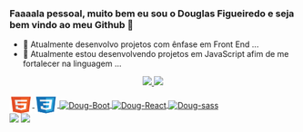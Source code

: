 ### Faaaala pessoal, muito bem eu sou o Douglas Figueiredo e seja bem vindo ao meu Github 👋

- 🔭 Atualmente desenvolvo projetos com ênfase em Front End ...
- 🌱 Atualmente estou desenvolvendo projetos em JavaScript afim de me fortalecer na linguagem ...

<div align="center">
  <a href="https://github.com/DevDouglasFigueiredo">
  <img height="180em" src="https://github-readme-stats.vercel.app/api?username=devdouglasfigueiredo&show_icons=true&theme=gotham&include_all_commits=true&count_private=true"/>
  <img height="180em" src="https://github-readme-stats.vercel.app/api/top-langs/?username=devdouglasfigueiredo&layout=compact&langs_count=7&theme=gotham"/>
</div>
  <div style="display: inline_block"><br>
    <img align="center" alt="Doug-HTML" height="30" width="40" src="https://raw.githubusercontent.com/devicons/devicon/master/icons/html5/html5-original.svg">
    <img align="center" alt="Doug-CSS" height="30" width="40" src="https://raw.githubusercontent.com/devicons/devicon/master/icons/css3/css3-original.svg">
    <img align="center" alt="Doug-Boot" height="30" width="50" src="https://cdn.jsdelivr.net/gh/devicons/devicon/icons/bootstrap/bootstrap-original.svg" />
    <img align="center" alt="Doug-React" height="30" width="40" src="https://cdn.jsdelivr.net/gh/devicons/devicon/icons/react/react-original.svg" />
    <img align="center" alt="Doug-sass" height="30" width="40" src="https://cdn.jsdelivr.net/gh/devicons/devicon/icons/sass/sass-original.svg" />
          
  </div>
  
  <div>
    <a href = "mailto:devdouglasfigueiredo@gmail.com"><img src=https://img.shields.io/badge/Gmail-D14836?style=for-the-badge&logo=gmail&logoColor=white          target="_blank"></a>
  <a href="https://www.linkedin.com/in/dev-douglas-figueiredo/" target="_blank"><img src="https://img.shields.io/badge/-LinkedIn-%230077B5?style=for-the-badge&logo=linkedin&logoColor=white" target="_blank"></a> 
  </div>


